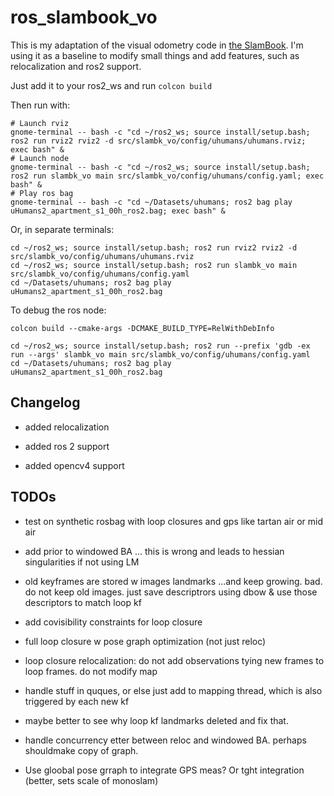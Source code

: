 # ros_slambook_vo

This is my adaptation of the visual odometry code in [the SlamBook](https://github.com/gaoxiang12/slambook2). I'm using it as a baseline to modify small things and add features, such as relocalization and ros2 support.

Just add it to your ros2_ws and run `colcon build`

Then run with: 

```
# Launch rviz
gnome-terminal -- bash -c "cd ~/ros2_ws; source install/setup.bash; ros2 run rviz2 rviz2 -d src/slambk_vo/config/uhumans/uhumans.rviz; exec bash" &
# Launch node
gnome-terminal -- bash -c "cd ~/ros2_ws; source install/setup.bash; ros2 run slambk_vo main src/slambk_vo/config/uhumans/config.yaml; exec bash" &
# Play ros bag
gnome-terminal -- bash -c "cd ~/Datasets/uhumans; ros2 bag play  uHumans2_apartment_s1_00h_ros2.bag; exec bash" &
```

Or, in separate terminals:
```
cd ~/ros2_ws; source install/setup.bash; ros2 run rviz2 rviz2 -d src/slambk_vo/config/uhumans/uhumans.rviz
cd ~/ros2_ws; source install/setup.bash; ros2 run slambk_vo main src/slambk_vo/config/uhumans/config.yaml
cd ~/Datasets/uhumans; ros2 bag play  uHumans2_apartment_s1_00h_ros2.bag
```


To debug the ros node: 

```
colcon build --cmake-args -DCMAKE_BUILD_TYPE=RelWithDebInfo
```

```
cd ~/ros2_ws; source install/setup.bash; ros2 run --prefix 'gdb -ex run --args' slambk_vo main src/slambk_vo/config/uhumans/config.yaml
cd ~/Datasets/uhumans; ros2 bag play  uHumans2_apartment_s1_00h_ros2.bag
```

## Changelog

- added relocalization

- added ros 2 support

- added opencv4 support


## TODOs

- test on synthetic rosbag with loop closures and gps like tartan air or mid air

- add prior to windowed BA ... this is wrong and leads to hessian singularities if not using LM

- old keyframes are stored w images landmarks ...and keep growing. bad. do not keep old images. just save descriptrors using dbow & use those descriptors to match loop kf

- add covisibility constraints for loop closure

- full loop closure w pose graph optimization (not just reloc)

- loop closure relocalization: do not add observations tying new frames to loop frames. do not modify map

- handle stuff in quques, or else just add to mapping thread, which is also triggered by each new kf

- maybe better to see why loop kf landmarks deleted and fix that.

- handle concurrency etter between reloc and windowed BA. perhaps shouldmake copy of graph.

- Use gloobal pose grraph to integrate GPS meas? Or tght integration (better, sets scale of monoslam)

